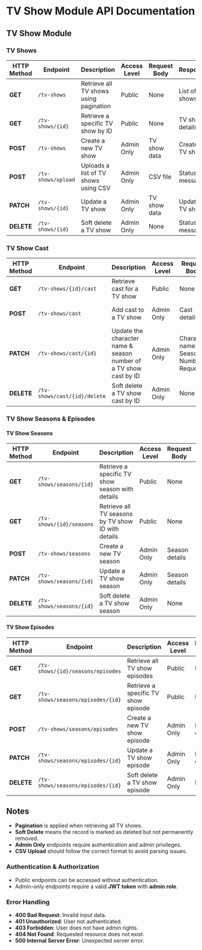 # TV Show Module API Documentation

## TV Show Module

### TV Shows

| HTTP Method | Endpoint                    | Description                            | Access Level | Request Body | Response         |
|-------------|-----------------------------|----------------------------------------| ------------ | ------------ | ---------------- |
| **GET**     | `/tv-shows`                 | Retrieve all TV shows using pagination | Public       | None         | List of TV shows |
| **GET**     | `/tv-shows/{id}`            | Retrieve a specific TV show by ID      | Public       | None         | TV show details  |
| **POST**    | `/tv-shows`                 | Create a new TV show                   | Admin Only   | TV show data | Created TV show  |
| **POST**    | `/tv-shows/upload` | Uploads a list of TV shows using CSV   | Admin Only   | CSV file     | Status message   |
| **PATCH**   | `/tv-shows/{id}`            | Update a TV show                       | Admin Only   | TV show data | Updated TV show  |
| **DELETE**  | `/tv-shows/{id}`            | Soft delete a TV show                  | Admin Only   | None         | Status message   |

### TV Show Cast

| HTTP Method | Endpoint                     | Description                                                       | Access Level | Request Body                           | Response             |
| ----------- | ---------------------------- | ----------------------------------------------------------------- | ------------ | -------------------------------------- | -------------------- |
| **GET**     | `/tv-shows/{id}/cast`        | Retrieve cast for a TV show                                       | Public       | None                                   | List of cast members |
| **POST**    | `/tv-shows/cast`        | Add cast to a TV show                                             | Admin Only   | Cast details                           | Added cast member    |
| **PATCH**   | `/tv-shows/cast/{id}`        | Update the character name & season number of a TV show cast by ID | Admin Only   | Character name & Season Number Request | Updated cast details |
| **DELETE**  | `/tv-shows/cast/{id}/delete` | Soft delete a TV show cast by ID                                  | Admin Only   | None                                   | Status message       |

### TV Show Seasons & Episodes

#### TV Show Seasons

| HTTP Method | Endpoint                 | Description                                        | Access Level | Request Body   | Response       |
| ----------- |--------------------------|----------------------------------------------------| ------------ | -------------- | -------------- |
| **GET**     | `/tv-shows/seasons/{id}` | Retrieve a specific TV show season with details    | Public       | None           | Season details |
| **GET**     | `/tv-shows/{id}/seasons` | Retrieve all TV seasons by TV show ID with details | Public       | None           | Season details |
| **POST**    | `/tv-shows/seasons`      | Create a new TV season                             | Admin Only   | Season details | Created season |
| **PATCH**   | `/tv-shows/seasons/{id}` | Update a TV show season                            | Admin Only   | Season details | Updated season |
| **DELETE**  | `/tv-shows/seasons/{id}` | Soft delete a TV show season                       | Admin Only   | None           | Status message |

#### TV Show Episodes

| HTTP Method | Endpoint                          | Description                         | Access Level | Request Body    | Response         |
| ----------- |-----------------------------------| ----------------------------------- | ------------ | --------------- | ---------------- |
| **GET**     | `/tv-shows/{id}/seasons/episodes` | Retrieve all TV show episodes       | Public       | None            | List of episodes |
| **GET**     | `/tv-shows/seasons/episodes/{id}` | Retrieve a specific TV show episode | Public       | None            | Episode details  |
| **POST**    | `/tv-shows/seasons/episodes`      | Create a new TV show episode        | Admin Only   | Episode details | Created episode  |
| **PATCH**     | `/tv-shows/seasons/episodes/{id}` | Update a TV show episode            | Admin Only   | Episode details | Updated episode  |
| **DELETE**  | `/tv-shows/seasons/episodes/{id}` | Soft delete a TV show episode       | Admin Only   | None            | Status message   |

## Notes

- **Pagination** is applied when retrieving all TV shows.
- **Soft Delete** means the record is marked as deleted but not permanently removed.
- **Admin Only** endpoints require authentication and admin privileges.
- **CSV Upload** should follow the correct format to avoid parsing issues.

### Authentication & Authorization

- Public endpoints can be accessed without authentication.
- Admin-only endpoints require a valid **JWT token** with **admin role**.

### Error Handling

- **400 Bad Request**: Invalid input data.
- **401 Unauthorized**: User not authenticated.
- **403 Forbidden**: User does not have admin rights.
- **404 Not Found**: Requested resource does not exist.
- **500 Internal Server Error**: Unexpected server error.
